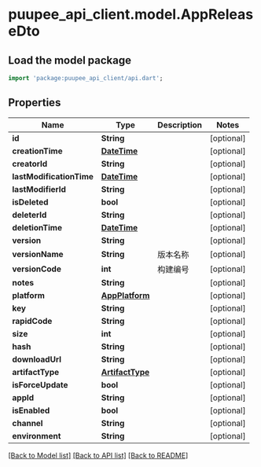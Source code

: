 # puupee_api_client.model.AppReleaseDto

## Load the model package
```dart
import 'package:puupee_api_client/api.dart';
```

## Properties
Name | Type | Description | Notes
------------ | ------------- | ------------- | -------------
**id** | **String** |  | [optional] 
**creationTime** | [**DateTime**](DateTime.md) |  | [optional] 
**creatorId** | **String** |  | [optional] 
**lastModificationTime** | [**DateTime**](DateTime.md) |  | [optional] 
**lastModifierId** | **String** |  | [optional] 
**isDeleted** | **bool** |  | [optional] 
**deleterId** | **String** |  | [optional] 
**deletionTime** | [**DateTime**](DateTime.md) |  | [optional] 
**version** | **String** |  | [optional] 
**versionName** | **String** | 版本名称 | [optional] 
**versionCode** | **int** | 构建编号 | [optional] 
**notes** | **String** |  | [optional] 
**platform** | [**AppPlatform**](AppPlatform.md) |  | [optional] 
**key** | **String** |  | [optional] 
**rapidCode** | **String** |  | [optional] 
**size** | **int** |  | [optional] 
**hash** | **String** |  | [optional] 
**downloadUrl** | **String** |  | [optional] 
**artifactType** | [**ArtifactType**](ArtifactType.md) |  | [optional] 
**isForceUpdate** | **bool** |  | [optional] 
**appId** | **String** |  | [optional] 
**isEnabled** | **bool** |  | [optional] 
**channel** | **String** |  | [optional] 
**environment** | **String** |  | [optional] 

[[Back to Model list]](../README.md#documentation-for-models) [[Back to API list]](../README.md#documentation-for-api-endpoints) [[Back to README]](../README.md)


